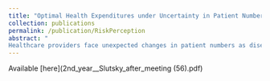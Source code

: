 ```yaml
---
title: "Optimal Health Expenditures under Uncertainty in Patient Numbers"
collection: publications
permalink: /publication/RiskPerception
abstract: "
Healthcare providers face unexpected changes in patient numbers as diseases and injuries are unpredictable. This paper studies socially optimal health expenditures and treatments by drawing attention to this quantity uncertainty in healthcare markets. This paper is the first to approach this problem from the norms of welfare economics. I first introduce a model that characterizes the socially optimal setting, then provide a model for healthcare providers and compare the outcomes from the two models. The results show that healthcare providers' investments in treatment resources differ from socially optimal levels. Based on this finding, I argue that healthcare providers fail to bring socially optimal treatment to society when there are unexpected surges in hospital patient flows." 
---
```

Available [here](2nd_year__Slutsky_after_meeting (56).pdf)

